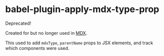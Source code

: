 # babel-plugin-apply-mdx-type-prop

Deprecated!

Created for but no longer used in [MDX](https://mdxjs.com).

This used to add `mdxType`, `parentName` props to JSX elements,
and track which components were used.

